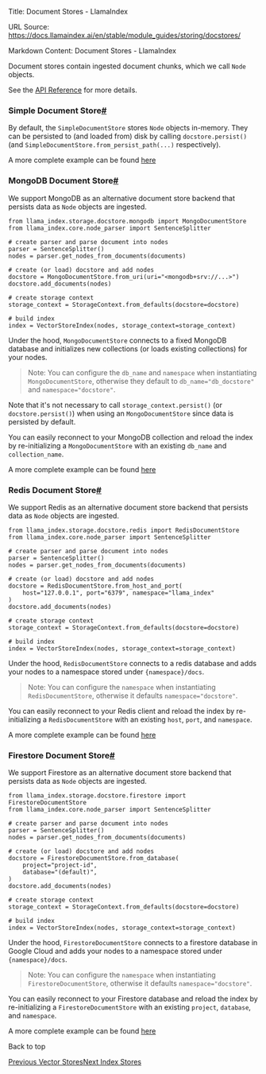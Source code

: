 Title: Document Stores - LlamaIndex

URL Source: https://docs.llamaindex.ai/en/stable/module_guides/storing/docstores/

Markdown Content:
Document Stores - LlamaIndex


Document stores contain ingested document chunks, which we call `Node` objects.

See the [API Reference](https://docs.llamaindex.ai/en/stable/api_reference/storage/docstore/) for more details.

### Simple Document Store[#](https://docs.llamaindex.ai/en/stable/module_guides/storing/docstores/#simple-document-store "Permanent link")

By default, the `SimpleDocumentStore` stores `Node` objects in-memory. They can be persisted to (and loaded from) disk by calling `docstore.persist()` (and `SimpleDocumentStore.from_persist_path(...)` respectively).

A more complete example can be found [here](https://docs.llamaindex.ai/en/stable/examples/docstore/DocstoreDemo/)

### MongoDB Document Store[#](https://docs.llamaindex.ai/en/stable/module_guides/storing/docstores/#mongodb-document-store "Permanent link")

We support MongoDB as an alternative document store backend that persists data as `Node` objects are ingested.

```
from llama_index.storage.docstore.mongodb import MongoDocumentStore
from llama_index.core.node_parser import SentenceSplitter

# create parser and parse document into nodes
parser = SentenceSplitter()
nodes = parser.get_nodes_from_documents(documents)

# create (or load) docstore and add nodes
docstore = MongoDocumentStore.from_uri(uri="<mongodb+srv://...>")
docstore.add_documents(nodes)

# create storage context
storage_context = StorageContext.from_defaults(docstore=docstore)

# build index
index = VectorStoreIndex(nodes, storage_context=storage_context)
```

Under the hood, `MongoDocumentStore` connects to a fixed MongoDB database and initializes new collections (or loads existing collections) for your nodes.

> Note: You can configure the `db_name` and `namespace` when instantiating `MongoDocumentStore`, otherwise they default to `db_name="db_docstore"` and `namespace="docstore"`.

Note that it's not necessary to call `storage_context.persist()` (or `docstore.persist()`) when using an `MongoDocumentStore` since data is persisted by default.

You can easily reconnect to your MongoDB collection and reload the index by re-initializing a `MongoDocumentStore` with an existing `db_name` and `collection_name`.

A more complete example can be found [here](https://docs.llamaindex.ai/en/stable/examples/docstore/MongoDocstoreDemo/)

### Redis Document Store[#](https://docs.llamaindex.ai/en/stable/module_guides/storing/docstores/#redis-document-store "Permanent link")

We support Redis as an alternative document store backend that persists data as `Node` objects are ingested.

```
from llama_index.storage.docstore.redis import RedisDocumentStore
from llama_index.core.node_parser import SentenceSplitter

# create parser and parse document into nodes
parser = SentenceSplitter()
nodes = parser.get_nodes_from_documents(documents)

# create (or load) docstore and add nodes
docstore = RedisDocumentStore.from_host_and_port(
    host="127.0.0.1", port="6379", namespace="llama_index"
)
docstore.add_documents(nodes)

# create storage context
storage_context = StorageContext.from_defaults(docstore=docstore)

# build index
index = VectorStoreIndex(nodes, storage_context=storage_context)
```

Under the hood, `RedisDocumentStore` connects to a redis database and adds your nodes to a namespace stored under `{namespace}/docs`.

> Note: You can configure the `namespace` when instantiating `RedisDocumentStore`, otherwise it defaults `namespace="docstore"`.

You can easily reconnect to your Redis client and reload the index by re-initializing a `RedisDocumentStore` with an existing `host`, `port`, and `namespace`.

A more complete example can be found [here](https://docs.llamaindex.ai/en/stable/examples/docstore/RedisDocstoreIndexStoreDemo/)

### Firestore Document Store[#](https://docs.llamaindex.ai/en/stable/module_guides/storing/docstores/#firestore-document-store "Permanent link")

We support Firestore as an alternative document store backend that persists data as `Node` objects are ingested.

```
from llama_index.storage.docstore.firestore import FirestoreDocumentStore
from llama_index.core.node_parser import SentenceSplitter

# create parser and parse document into nodes
parser = SentenceSplitter()
nodes = parser.get_nodes_from_documents(documents)

# create (or load) docstore and add nodes
docstore = FirestoreDocumentStore.from_database(
    project="project-id",
    database="(default)",
)
docstore.add_documents(nodes)

# create storage context
storage_context = StorageContext.from_defaults(docstore=docstore)

# build index
index = VectorStoreIndex(nodes, storage_context=storage_context)
```

Under the hood, `FirestoreDocumentStore` connects to a firestore database in Google Cloud and adds your nodes to a namespace stored under `{namespace}/docs`.

> Note: You can configure the `namespace` when instantiating `FirestoreDocumentStore`, otherwise it defaults `namespace="docstore"`.

You can easily reconnect to your Firestore database and reload the index by re-initializing a `FirestoreDocumentStore` with an existing `project`, `database`, and `namespace`.

A more complete example can be found [here](https://docs.llamaindex.ai/en/stable/examples/docstore/FirestoreDemo/)

Back to top

[Previous Vector Stores](https://docs.llamaindex.ai/en/stable/module_guides/storing/vector_stores/)[Next Index Stores](https://docs.llamaindex.ai/en/stable/module_guides/storing/index_stores/)
